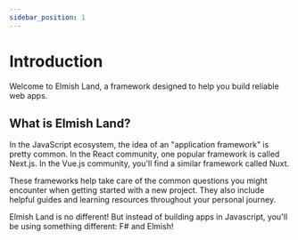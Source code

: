 ```yaml
---
sidebar_position: 1
---
```


# Introduction

Welcome to Elmish Land, a framework designed to help you build reliable web apps.

## What is Elmish Land?

In the JavaScript ecosystem, the idea of an "application framework" is pretty common. In the React community, one popular framework is called Next.js. In the Vue.js community, you'll find a similar framework called Nuxt.

These frameworks help take care of the common questions you might encounter when getting started with a new project. They also include helpful guides and learning resources throughout your personal journey.

Elmish Land is no different! But instead of building apps in Javascript, you'll be using something different: F# and Elmish!